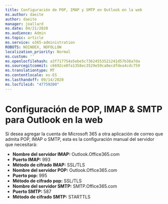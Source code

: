 ```yaml
---
title: Configuración de POP, IMAP y SMTP en Outlook en la web
ms.author: daeite
author: daeite
manager: joallard
ms.date: 04/21/2020
ms.audience: Admin
ms.topic: article
ms.service: o365-administration
ROBOTS: NOINDEX, NOFOLLOW
localization_priority: Normal
ms.custom: ''
ms.openlocfilehash: a3f717754a5ebe5c73624553521241d57b38a7da
ms.sourcegitcommit: c6692ce0fa1358ec3529e59ca0ecdfdea4cdc759
ms.translationtype: MT
ms.contentlocale: es-ES
ms.lasthandoff: 09/14/2020
ms.locfileid: "47759200"
---
```

# <a name="pop-imap--smtp-settings-for-outlook-on-the-web"></a>Configuración de POP, IMAP & SMTP para Outlook en la web

Si desea agregar la cuenta de Microsoft 365 a otra aplicación de correo que admita POP, IMAP o SMTP, esta es la configuración manual del servidor que necesitará:
  
- **Nombre del servidor IMAP:** Outlook.Office365.com
- **Puerto IMAP:** 993
- **Método de cifrado IMAP:** SSL/TLS
- **Nombre del servidor POP:** Outlook.Office365.com  
- **Puerto pop:** 995  
- **Método de cifrado pop:** SSL/TLS  
- **Nombre del servidor SMTP:** SMTP.Office365.com
- **Puerto SMTP:** 587
- **Método de cifrado SMTP:** STARTTLS